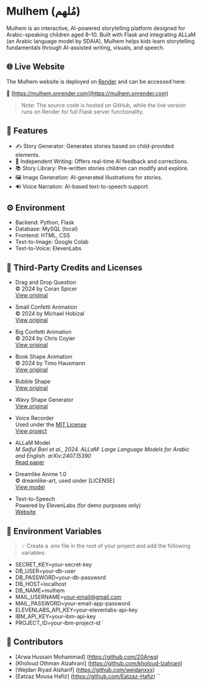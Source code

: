 # Mulhem (مُلهم)

Mulhem is an interactive, AI-powered storytelling platform designed for Arabic-speaking children aged 8–10. Built with Flask and integrating ALLaM (an Arabic language model by SDAIA), Mulhem helps kids learn storytelling fundamentals through AI-assisted writing, visuals, and speech.

## 🌐 Live Website

The Mulhem website is deployed on [Render](https://render.com/) and can be accessed here:

🔗 [https://mulhem.onrender.com](https://mulhem.onrender.com)

> Note: The source code is hosted on GitHub, while the live version runs on Render for full Flask server functionality.


## 🌟 Features

- ✍️ Story Generator: Generates stories based on child-provided elements.
- 📝 Independent Writing: Offers real-time AI feedback and corrections.
- 📚 Story Library: Pre-written stories children can modify and explore.
- 🖼️ Image Generation: AI-generated illustrations for stories.
- 🔊 Voice Narration: AI-based text-to-speech support.

## ⚙️ Environment

- Backend: Python, Flask
- Database: MySQL (local)
- Frontend: HTML, CSS
- Text-to-Image: Google Colab
- Text-to-Voice: ElevenLabs

## 📄 Third-Party Credits and Licenses

* Drag and Drop Question  
  © 2024 by Coran Spicer  
  [View original](https://codepen.io/cgspicer/pen/AXjZxa)

* Small Confetti Animation  
  © 2024 by Michael Hobizal  
  [View original](https://codepen.io/mikehobizal/pen/gOdmmr)

* Big Confetti Animation  
  © 2024 by Chris Coyier  
  [View original](https://codepen.io/chriscoyier/pen/vYKvEQx)

* Book Shape Animation  
  © 2024 by Timo Hausmann  
  [View original](https://codepen.io/timohausmann/pen/AaJWvo)

* Bubble Shape  
  [View original](https://codepen.io/quadbaup/pen/rKOKQv)

* Wavy Shape Generator  
  [View original](https://css-generators.com/wavy-shapes/)

* Voice Recorder  
  Used under the [MIT License](https://github.com/davidsproject/VRecorder/blob/main/LICENSE)  
  [View project](https://github.com/davidsproject/VRecorder)

* ALLaM Model  
  *M Saiful Bari et al., 2024. ALLaM: Large Language Models for Arabic and English. arXiv:2407.15390*  
  [Read paper](https://arxiv.org/abs/2407.15390)

* Dreamlike Anime 1.0  
  © dreamlike-art, used under [LICENSE]  
  [View model](https://huggingface.co/dreamlike-art/dreamlike-anime-1.0)

* Text-to-Speech  
  Powered by ElevenLabs (for demo purposes only)  
  [Website](https://elevenlabs.io/)

## 🔑 Environment Variables

> 💡 Create a .env file in the root of your project and add the following variables:

- SECRET_KEY=your-secret-key
- DB_USER=your-db-user
- DB_PASSWORD=your-db-password
- DB_HOST=localhost
- DB_NAME=mulhem
- MAIL_USERNAME=your-email@gmail.com
- MAIL_PASSWORD=your-email-app-password
- ELEVENLABS_API_KEY=your-elevenlabs-api-key
- IBM_API_KEY=your-ibm-api-key
- PROJECT_ID=your-ibm-project-id
`
## 👥 Contributors

* [Arwa Hussain Mohammad] (https://github.com/20Arwa)
* [Kholoud Othman Alzahrani] (https://github.com/kholoud-lzahrani)
* [Wejdan Riyad Alsharif] (https://github.com/wejdanxxx)
* [Eatzaz Mousa Hafiz] (https://github.com/Eatzaz-Hafiz)
``
